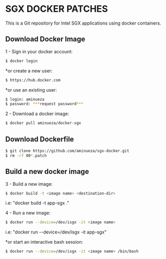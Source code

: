 # SGX DOCKER PATCHES

This is a Git repository for Intel SGX applications using docker containers.

## Download Docker Image

1 - Sign in your docker account:

```bash
$ docker login
```
*or create a new user:

```bash
$ https://hub.docker.com
```
*or use an existing user:

```bash
$ login: aminueza
$ password: ***request password***
```

2 - Download a docker image:

```bash
$ docker pull aminueza/docker-sgx
```

## Download Dockerfile

```bash
$ git clone https://github.com/aminueza/sgx-docker.git
$ rm -rf 00*.patch
```

## Build a new docker image

3 - Build a new image:

```bash
$ docker build -t <image name> <destination-dir>
```

i.e: "docker build -t app-sgx ."

4 - Run a new image:

```bash
$ docker run --device=/dev/isgx -it <image name>
```

i.e: "docker run --device=/dev/isgx -it app-sgx"

*or start an interactive bash session:

```bash
$ docker run --device=/dev/isgx -it <image name> /bin/bash
```
